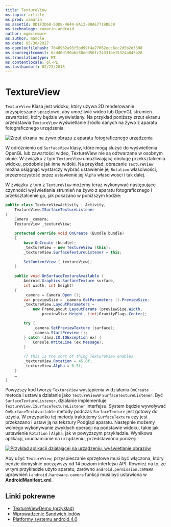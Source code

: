 ```yaml
---
title: TextureView
ms.topic: article
ms.prod: xamarin
ms.assetid: DD1F3D68-5DD8-4644-8A13-08AE7719DE30
ms.technology: xamarin-android
author: mgmclemore
ms.author: mamcle
ms.date: 05/30/2017
ms.openlocfilehash: 7048962a93f5bd99f4a27062ecc6cc2d5b2d3398
ms.sourcegitcommit: 6cd40d190abe38edd50fc74331be15324a845a28
ms.translationtype: MT
ms.contentlocale: pl-PL
ms.lasthandoff: 02/27/2018
---
```

# <a name="textureview"></a>TextureView

`TextureView` Klasa jest widoku, który używa 2D renderowanie przyspieszane sprzętowo, aby umożliwić wideo lub OpenGL strumień zawartości, który będzie wyświetlany. Na przykład poniższy zrzut ekranu przedstawia `TextureView` wyświetlanie źródło danych na żywo z aparatu fotograficznego urządzenia:

[![Zrzut ekranu na żywo obrazu z aparatu fotograficznego urządzenia](texture-view-images/22-textureviewcamera.png)](texture-view-images/22-textureviewcamera.png)

W odróżnieniu od `SurfaceView` klasy, które mogą służyć do wyświetlenia OpenGL lub zawartości wideo, TextureView nie są odtwarzane w osobnym oknie.
W związku z tym `TextureView` umożliwiającą obsługę przekształcenia widoku, podobnie jak inne widoki. Na przykład, obracanie `TextureView` można osiągnąć wystarczy wybrać ustawienie jej `Rotation` właściwości, przezroczystość przez ustawienie jej `Alpha` właściwości i tak dalej.

W związku z tym z `TextureView` możemy teraz wykonywać następujące czynności wyświetlania strumień na żywo z aparatu fotograficznego i przekształcenie go, jak pokazano w poniższym kodzie:

```csharp
public class TextureViewActivity : Activity,
    TextureView.ISurfaceTextureListener
{
    Camera _camera;
    TextureView _textureView;
       
    protected override void OnCreate (Bundle bundle)
    {
        base.OnCreate (bundle);
        _textureView = new TextureView (this);
        _textureView.SurfaceTextureListener = this;
           
        SetContentView (_textureView);
    }
       
    public void OnSurfaceTextureAvailable (
        Android.Graphics.SurfaceTexture surface,
        int width, int height)
    {
        _camera = Camera.Open ();
        var previewSize = _camera.GetParameters ().PreviewSize;
        _textureView.LayoutParameters =
            new FrameLayout.LayoutParams (previewSize.Width,
                previewSize.Height, (int)GravityFlags.Center);

        try {
            _camera.SetPreviewTexture (surface);
            _camera.StartPreview ();
        } catch (Java.IO.IOException ex) {
            Console.WriteLine (ex.Message);
        }
           
        // this is the sort of thing TextureView enables
        _textureView.Rotation = 45.0f;
        _textureView.Alpha = 0.5f;
    }
    …
}
```

Powyższy kod tworzy `TextureView` wystąpienia w działaniu `OnCreate` — metoda i ustawia działanie jako `TextureView`w `SurfaceTextureListener`. Być `SurfaceTextureListener`, działanie implementuje `TextureView.ISurfaceTextureListener` interfejsu. System będzie wywoływać `OnSurfaceTextAvailable` metody podczas `SurfaceTexture` jest gotowy do użycia. W przypadku tej metody traktujemy `SurfaceTexture` czy jest przekazano i ustaw ją na tekstury Podgląd aparatu. Następnie możemy wolnego wykonywanie zwykłych operacji na podstawie widoku, takie jak ustawienie `Rotation` i `Alpha`, jak w powyższym przykładzie. Wynikowa aplikacji, uruchamianie na urządzeniu, przedstawiono poniżej:

[![Przykład aplikacji działającej na urządzeniu, wyświetlanie obrazów](texture-view-images/17-textureviewdemo.png)](texture-view-images/17-textureviewdemo.png)

Aby użyć `TextureView`, przyspieszanie sprzętowe musi być włączona, który będzie domyślnie począwszy od 14 poziom interfejsu API. Również na to, że w tym przykładzie użyto aparatu, zarówno `android.permission.CAMERA` uprawnień i `android.hardware.camera` funkcji musi być ustawiona w **AndroidManifest.xml**.



## <a name="related-links"></a>Linki pokrewne

- [TextureViewDemo (przykład)](https://developer.xamarin.com/samples/monodroid/TextureViewDemo/)
- [Wprowadzenie Sandwich lodów](http://www.android.com/about/ice-cream-sandwich/)
- [Platformy systemu android 4.0](http://developer.android.com/sdk/android-4.0.html)
